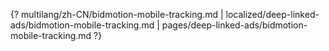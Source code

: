 {? multilang/zh-CN/bidmotion-mobile-tracking.md | localized/deep-linked-ads/bidmotion-mobile-tracking.md | pages/deep-linked-ads/bidmotion-mobile-tracking.md ?}
